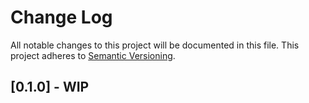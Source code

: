 # Change Log
All notable changes to this project will be documented in this file.
This project adheres to [Semantic Versioning](http://semver.org/).

## [0.1.0] - WIP
